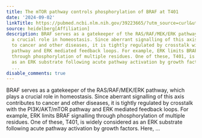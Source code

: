 ```yaml
---
title: The mTOR pathway controls phosphorylation of BRAF at T401
date: '2024-09-02'
linkTitle: https://pubmed.ncbi.nlm.nih.gov/39223665/?utm_source=curl&utm_medium=rss&utm_campaign=pubmed-2&utm_content=1FakS-2QOkCT8HsMOQP1bCRQ4YzyumYOmxmF0moLsQ3dFB1E9V&fc=20220326224207&ff=20240903182032&v=2.18.0.post9+e462414
source: heidelberg[Affiliation]
description: BRAF serves as a gatekeeper of the RAS/RAF/MEK/ERK pathway, which plays
  a crucial role in homeostasis. Since aberrant signalling of this axis contributes
  to cancer and other diseases, it is tightly regulated by crosstalk with the PI3K/AKT/mTOR
  pathway and ERK mediated feedback loops. For example, ERK limits BRAF signalling
  through phosphorylation of multiple residues. One of these, T401, is widely considered
  as an ERK substrate following acute pathway activation by growth factors. Here,
  ...
disable_comments: true
---
```

BRAF serves as a gatekeeper of the RAS/RAF/MEK/ERK pathway, which plays a crucial role in homeostasis. Since aberrant signalling of this axis contributes to cancer and other diseases, it is tightly regulated by crosstalk with the PI3K/AKT/mTOR pathway and ERK mediated feedback loops. For example, ERK limits BRAF signalling through phosphorylation of multiple residues. One of these, T401, is widely considered as an ERK substrate following acute pathway activation by growth factors. Here, ...